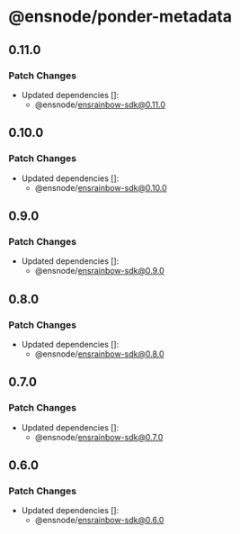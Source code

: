 # @ensnode/ponder-metadata

## 0.11.0

### Patch Changes

- Updated dependencies []:
  - @ensnode/ensrainbow-sdk@0.11.0

## 0.10.0

### Patch Changes

- Updated dependencies []:
  - @ensnode/ensrainbow-sdk@0.10.0

## 0.9.0

### Patch Changes

- Updated dependencies []:
  - @ensnode/ensrainbow-sdk@0.9.0

## 0.8.0

### Patch Changes

- Updated dependencies []:
  - @ensnode/ensrainbow-sdk@0.8.0

## 0.7.0

### Patch Changes

- Updated dependencies []:
  - @ensnode/ensrainbow-sdk@0.7.0

## 0.6.0

### Patch Changes

- Updated dependencies []:
  - @ensnode/ensrainbow-sdk@0.6.0
